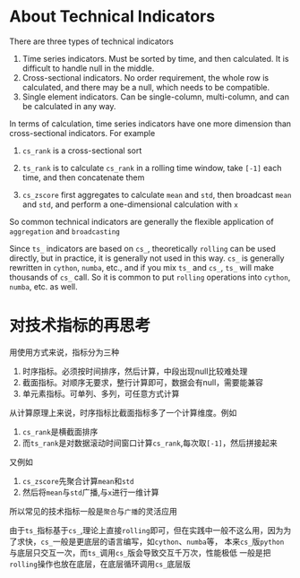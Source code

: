 # About Technical Indicators

There are three types of technical indicators

1. Time series indicators. Must be sorted by time, and then calculated. It is difficult to handle null in the middle.
2. Cross-sectional indicators. No order requirement, the whole row is calculated, and there may be a null, which needs to be compatible.
3. Single element indicators. Can be single-column, multi-column, and can be calculated in any way.

In terms of calculation, time series indicators have one more dimension than cross-sectional indicators. For example

1. `cs_rank` is a cross-sectional sort
2. `ts_rank` is to calculate `cs_rank` in a rolling time window, take `[-1]` each time, and then concatenate them

3. `cs_zscore` first aggregates to calculate `mean` and `std`, then broadcast `mean` and `std`, and perform a one-dimensional calculation with `x`

So common technical indicators are generally the flexible application of `aggregation` and `broadcasting`

Since `ts_` indicators are based on `cs_`, theoretically `rolling` can be used directly, but in practice, it is generally not used in this way.
`cs_` is generally rewritten in `cython`, `numba`, etc., and if you mix `ts_` and `cs_`, `ts_` will make thousands of `cs_` call.
So it is common to put `rolling` operations into `cython`, `numba`, etc. as well.

# 对技术指标的再思考

用使用方式来说，指标分为三种

1. 时序指标。必须按时间排序，然后计算，中段出现null比较难处理
2. 截面指标。对顺序无要求，整行计算即可，数据会有null，需要能兼容
3. 单元素指标。可单列、多列，可任意方式计算

从计算原理上来说，时序指标比截面指标多了一个计算维度。例如

1. `cs_rank`是横截面排序
2. 而`ts_rank`是对数据滚动时间窗口计算`cs_rank`,每次取`[-1]`，然后拼接起来

又例如

1. `cs_zscore`先聚合计算`mean`和`std`
2. 然后将`mean`与`std`广播,与`x`进行一维计算

所以常见的技术指标一般是`聚合`与`广播`的灵活应用

由于`ts_`指标基于`cs_`,理论上直接`rolling`即可，但在实践中一般不这么用，因为为了求快，`cs_`一般是更底层的语言编写，如`cython`、`numba`等，
本来`cs_`版`python`与底层只交互一次，而`ts_`调用`cs_`版会导致交互千万次，性能极低
一般是把`rolling`操作也放在底层，在底层循环调用`cs_`底层版

